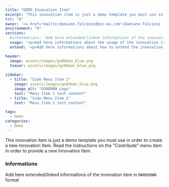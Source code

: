 ```yaml
---
title: "DEMO Innovation Item"
excerpt: "This innovation item is just a demo template you must use in order to create a new Innovation Item"
trl: "8"
owner: '<a href="mailto:damiano.falcioni@boc-eu.com">Damiano Falcioni (BOC)</a>'
environment: "0"
sections:
  #informations: 'Add here extended/linked informations of the innovation item in <b>HTML</b>'
  usage: '<p>Add here informations about the usage of the innovation item in <b>HTML</b></p>'
  extend: '<p>Add here informations about how to extend the innovation item in <b>HTML</b></p>'

header:
  image: assets/images/go0dman_blue.png
  teaser: assets/images/go0dman_blue.png
  
sidebar:
  - title: "Side Menu Item 1"
    image: assets/images/go0dman_blue.png
    image_alt: "GO0DMAN Logo"
    text: "Menu Item 1 text content"
  - title: "Side Menu Item 2"
    text: "Menu Item 2 text content"

tags:
  - Demo
categories:
  - Demo
---
```


This innovation item is just a demo template you must use in order to create a new Innovation Item.
Read the instructions on the "Contribute" menu item in order to provide a new Innovation Item.

### Informations
Add here extended/linked informations of the innovation item in `MARKDOWN` format